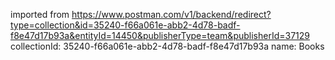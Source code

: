imported from https://www.postman.com/v1/backend/redirect?type=collection&id=35240-f66a061e-abb2-4d78-badf-f8e47d17b93a&entityId=14450&publisherType=team&publisherId=37129
collectionId: 35240-f66a061e-abb2-4d78-badf-f8e47d17b93a
name: Books